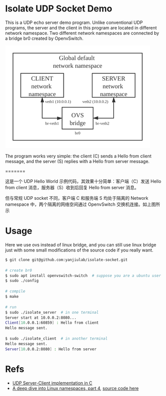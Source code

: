 # Isolate UDP Socket Demo
This is a UDP echo server demo program. Unlike conventional UDP programs, the server and the client in this program are located in different network namespace. Two different network namespaces are connected by a bridge br0 created by OpenvSwitch. 

![arch](arch.png)

The program works very simple: the client (C) sends a Hello from client message, and the server (S) replies with a Hello from server message.

=======

这是一个 UDP Hello World 示例代码，其效果十分简单：客户端（C）发送 Hello from client 消息，服务器（S）收到后回复 Hello from server 消息。

但与常规 UDP socket 不同，客户端 C 和服务端 S 均处于隔离的 Network namespace 中，两个隔离的网络空间通过 OpenvSwitch 交换机连接。如上图所示


# Usage
Here we use ovs instead of linux bridge, and you can still use linux bridge just with some small modifications of the source code if you really want.

```sh
$ git clone git@github.com:yanjiulab/isolate-socket.git

# create br0
$ sudo apt install openvswitch-switch  # suppose you are a ubuntu user
$ sudo ./config  

# compile
$ make

# run
$ sudo ./isolate_server  # in one terminal
Server start at 10.0.0.2:8080... 
Client[10.0.0.1:60859] : Hello from client
Hello message sent.
 
$ sudo ./isolate_client  # in another terminal
Hello message sent.
Server[10.0.0.2:8080] : Hello from server
``` 

# Refs
- [UDP Server-Client implementation in C](https://www.geeksforgeeks.org/udp-server-client-implementation-c/)
- [A deep dive into Linux namespaces, part 4](http://ifeanyi.co/posts/linux-namespaces-part-4/), [source code here](https://github.com/iffyio/isolate)

 

